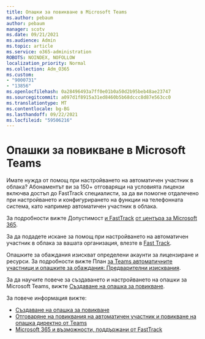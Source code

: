 ```yaml
---
title: Опашки за повикване в Microsoft Teams
ms.author: pebaum
author: pebaum
manager: scotv
ms.date: 09/21/2021
ms.audience: Admin
ms.topic: article
ms.service: o365-administration
ROBOTS: NOINDEX, NOFOLLOW
localization_priority: Normal
ms.collection: Adm_O365
ms.custom:
- "9000731"
- "13856"
ms.openlocfilehash: 0a28496493a7ff0e01b0a50d2b95beb48ae23747
ms.sourcegitcommit: a097d1f8915a31ed8460b5b68dccc8d87e563cc0
ms.translationtype: MT
ms.contentlocale: bg-BG
ms.lasthandoff: 09/22/2021
ms.locfileid: "59506216"
---
```

# <a name="call-queues-in-microsoft-teams"></a>Опашки за повикване в Microsoft Teams

Имате нужда от помощ при настройването на автоматичен участник в облака? Абонаментът ви за 150+ отговарящи на условията лицензи включва достъп до FastTrack специалисти, за да ви помогне отдалечено при настройването и конфигурирането на функции на телефонната система, като например автоматичен участник в облака.

За подробности вижте Допустимост [и FastTrack](https://docs.microsoft.com/fasttrack/eligibility) [от центъра за Microsoft 365](https://docs.microsoft.com/fasttrack/introduction#what-is-fasttrack-for-microsoft-365).

За да подадете искане за помощ при настройването на автоматичен участник в облака за вашата организация, влезте в [Fast Track](https://www.microsoft.com/fasttrack?rtc=1).

Опашките за обаждания изискват определени акаунти за лицензиране и ресурси. За подробности вижте План [за Teams автоматичните участници и опашките за обаждания: Предварителни изисквания](https://docs.microsoft.com/microsoftteams/plan-auto-attendant-call-queue#prerequisites).

За да научите повече за създаването и настройването на опашки за Microsoft Teams, вижте [Създаване на опашка за повикване](https://docs.microsoft.com/microsoftteams/create-a-phone-system-call-queue). 

За повече информация вижте:

- [Създаване на опашка за повикване](https://docs.microsoft.com/microsoftteams/create-a-phone-system-call-queue)
- [Отговаряне на повиквания на автоматичен участник и повикване на опашка директно от Teams](https://docs.microsoft.com/microsoftteams/answer-auto-attendant-and-call-queue-calls)
- [Microsoft 365 и възможности, поддържани от FastTrack](https://docs.microsoft.com/fasttrack/products-and-capabilities#office-365)